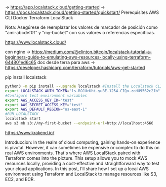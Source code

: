 -> https://app.localstack.cloud/getting-started
-> https://docs.localstack.cloud/getting-started/quickstart/
Prerequisites
    AWS CLI
    Docker
    Terraform
    LocalStack

Nota: Asegúrese de reemplazar los valores de marcador de posición como "ami-abcdef01" y "my-bucket" con sus valores o referencias específicas.


https://www.localstack.cloud/

con nginx -> https://medium.com/@clinton.bitcoin/localstack-tutorial-a-beginners-guide-to-emulating-aws-resources-locally-using-terraform-644801ed6c65
doc desde terra para aws -> https://developer.hashicorp.com/terraform/tutorials/aws-get-started



pip install localstack
```sh
python3 -m pip install --upgrade localstack #Install the Localstack CLI
export LOCALSTACK_AUTH_TOKEN="ls-ROJUrUhi-yuBE-1254-CIQo-zoHU9562c21b" #Configure your personal auth token
#Configure test environment variables
export AWS_ACCESS_KEY_ID="test"
export AWS_SECRET_ACCESS_KEY="test"
export AWS_DEFAULT_REGION="us-east-1"
#RUN LOCALSTACK
localstack start
aws s3 mb s3://my-first-bucket --endpoint-url=http://localhost:4566
```
https://www.krakend.io/ 


Introduccion:
In the realm of cloud computing, gaining hands-on experience is pivotal. However, it can sometimes be expensive or complex to do this on real AWS environments. That's where AWS LocalStack paired with Terraform comes into the picture. This setup allows you to mock AWS resources locally, providing a cost-effective and straightforward way to test your cloud applications. In this post, I'll share how I set up a local AWS environment using Terraform and LocalStack to manage resources like S3, EC2, and ECR.



